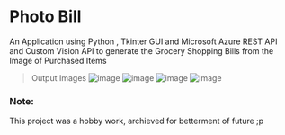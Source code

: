 # Photo Bill

An Application using Python , Tkinter GUI and Microsoft Azure REST API and Custom Vision API to generate the Grocery Shopping Bills from the Image of Purchased Items

> Output Images
![image](https://user-images.githubusercontent.com/52371968/91900571-82c24d00-ecbc-11ea-9e3d-a2002ca754d6.png)
![image](https://user-images.githubusercontent.com/52371968/91900661-a1284880-ecbc-11ea-8192-51040f603a18.png)
![image](https://user-images.githubusercontent.com/52371968/91900714-b604dc00-ecbc-11ea-87fe-ae4547d0f983.png)
![image](https://user-images.githubusercontent.com/52371968/91900775-d03eba00-ecbc-11ea-97f9-57bd0f6acac6.png)

### Note:
This project was a hobby work, archieved for betterment of future ;p
